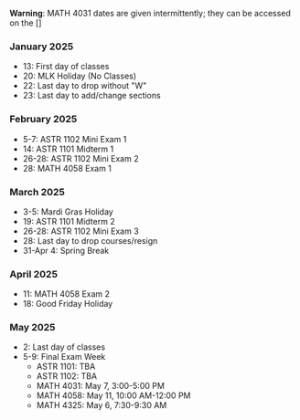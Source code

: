 
**Warning**: MATH 4031 dates are given intermittently; they can be accessed on the []

### January 2025
- 13: First day of classes
- 20: MLK Holiday (No Classes)
- 22: Last day to drop without "W"
- 23: Last day to add/change sections

### February 2025
- 5-7: ASTR 1102 Mini Exam 1
- 14: ASTR 1101 Midterm 1
- 26-28: ASTR 1102 Mini Exam 2
- 28: MATH 4058 Exam 1

### March 2025
- 3-5: Mardi Gras Holiday
- 19: ASTR 1101 Midterm 2
- 26-28: ASTR 1102 Mini Exam 3
- 28: Last day to drop courses/resign
- 31-Apr 4: Spring Break

### April 2025
- 11: MATH 4058 Exam 2
- 18: Good Friday Holiday

### May 2025
- 2: Last day of classes
- 5-9: Final Exam Week
  - ASTR 1101: TBA
  - ASTR 1102: TBA
  - MATH 4031: May 7, 3:00-5:00 PM
  - MATH 4058: May 11, 10:00 AM-12:00 PM
  - MATH 4325: May 6, 7:30-9:30 AM